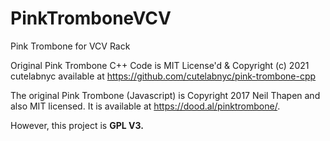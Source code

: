 # PinkTromboneVCV
Pink Trombone for VCV Rack

Original Pink Trombone C++ Code is MIT License'd & Copyright (c) 2021 cutelabnyc
available at https://github.com/cutelabnyc/pink-trombone-cpp

The original Pink Trombone (Javascript) is Copyright 2017 Neil Thapen and also MIT licensed. It is available at https://dood.al/pinktrombone/.

However, this project is **GPL V3.**
